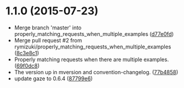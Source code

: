 <a name="1.1.0"></a>
# 1.1.0 (2015-07-23)


* Merge branch 'master' into properly_matching_requests_when_multiple_examples
 ([d77e0fd](https://github.com/rymizuki/node-hariko/commit/d77e0fd))
* Merge pull request #2 from rymizuki/properly_matching_requests_when_multiple_examples
 ([8c3e8c1](https://github.com/rymizuki/node-hariko/commit/8c3e8c1))
* Properly matching requests when there are multiple examples.
 ([69f0dc8](https://github.com/rymizuki/node-hariko/commit/69f0dc8))
* The version up in mversion and convention-changelog.
 ([77b4858](https://github.com/rymizuki/node-hariko/commit/77b4858))
* update gaze to 0.6.4
 ([87799e6](https://github.com/rymizuki/node-hariko/commit/87799e6))




